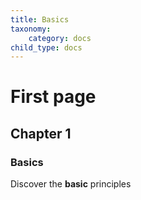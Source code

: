 ```yaml
---
title: Basics
taxonomy:
    category: docs
child_type: docs
---
```

# First page

## Chapter 1

### Basics

Discover the **basic** principles

